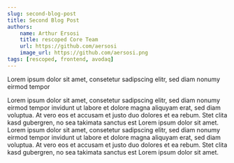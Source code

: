 ```yaml
---
slug: second-blog-post
title: Second Blog Post
authors:
    name: Arthur Ersosi
    title: rescoped Core Team
    url: https://github.com/aersosi
    image_url: https://github.com/aersosi.png
tags: [rescoped, frontend, avodaq]
---
```


Lorem ipsum dolor sit amet, consetetur sadipscing elitr, sed diam nonumy eirmod tempor

<!--truncate-->

Lorem ipsum dolor sit amet, consetetur sadipscing elitr, sed diam nonumy eirmod tempor invidunt ut labore et dolore
magna aliquyam erat, sed diam voluptua. At vero eos et accusam et justo duo dolores et ea rebum. Stet clita kasd
gubergren, no sea takimata sanctus est Lorem ipsum dolor sit amet. Lorem ipsum dolor sit amet, consetetur sadipscing
elitr, sed diam nonumy eirmod tempor invidunt ut labore et dolore magna aliquyam erat, sed diam voluptua. At vero eos et
accusam et justo duo dolores et ea rebum. Stet clita kasd gubergren, no sea takimata sanctus est Lorem ipsum dolor sit
amet.
